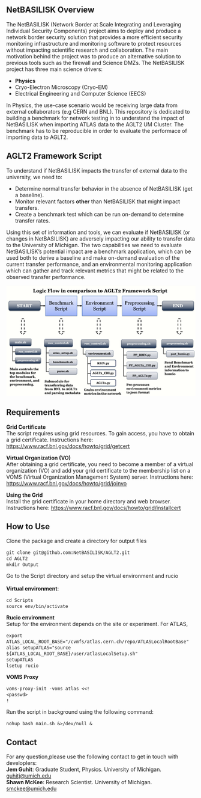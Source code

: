 ## NetBASILISK Overview 

The NetBASILISK (Network Border at Scale Integrating and Leveraging Individual Security Components) project aims to deploy and produce a network border security 
solution that provides a more efficient security monitoring infrastructure and monitoring software to protect resources without impacting scientific research and 
collaboration. The main motivation behind the project was to produce an alternative solution to previous tools such as the 
firewall and Science DMZs. The NetBASILISK project has three main science drivers:

* **Physics** 
* Cryo-Electron Microscopy (Cryo-EM)
* Electrical Engineering and Computer Science (EECS)

In Physics, the use-case scenario would be receiving large data from external collaborators (e.g CERN and BNL). This repository is dedicated to building a 
benchmark for network testing in to understand the impact of NetBASILISK when importing ATLAS data to the AGLT2 UM Cluster. The benchmark has to be reproducible
in order to evaluate the performace of importing data to AGLT2. 

## AGLT2 Framework Script 
To understand if NetBASILISK impacts the transfer of external data to the university, we need to:

* Determine normal transfer behavior in the absence of NetBASILISK (get a baseline).
* Monitor relevant factors **other** than NetBASILISK that might impact transfers.
* Create a benchmark test which can be run on-demand to determine transfer rates.

Using this set of information and tools, we can evaluate if NetBASILISK (or changes in NetBASILISK) are adversely impacting our ability to transfer data to the University of Michigan. The two capabilities we need to evaluate NetBASILISK’s potential impact are a benchmark application, which can be used both to derive a baseline and make on-demand evaluation of the current transfer performance, and an environmental monitoring application which can gather and track relevant metrics that might be related to the observed transfer performance.

<p align="center">
  <img src="img/FrameworkScript.png" alt="drawing" width="700"/>
</p>


## Requirements 
**Grid Certificate**<br/> 
The script requires using grid resources. To gain access, you have to obtain a grid certificate. Instructions here: https://www.racf.bnl.gov/docs/howto/grid/getcert 

**Virtual Organization (VO)** <br/>
After obtaining a grid certificate, you need to become a member of a virtual organization (VO) and add your grid certificate to the membership list
on a VOMS (Virtual Organization Management System) server. Instructions here: https://www.racf.bnl.gov/docs/howto/grid/joinvo

**Using the Grid**  <br/>
Install the grid certificate in your home directory and web browser. Instructions here: https://www.racf.bnl.gov/docs/howto/grid/installcert

## How to Use 
Clone the package and create a directory for output files 
``` 
git clone git@github.com:NetBASILISK/AGLT2.git
cd AGLT2
mkdir Output
```
Go to the Script directory and setup the virtual environment and rucio <br/> <br/>
**Virtual environment**:
```
cd Scripts
source env/bin/activate 
```
**Rucio environment** <br/>
Setup for the environment depends on the site or experiment. For ATLAS,
```
export ATLAS_LOCAL_ROOT_BASE="/cvmfs/atlas.cern.ch/repo/ATLASLocalRootBase"
alias setupATLAS="source ${ATLAS_LOCAL_ROOT_BASE}/user/atlasLocalSetup.sh"
setupATLAS
lsetup rucio 
```
**VOMS Proxy** <br/>
```
voms-proxy-init -voms atlas <<!
<passwd>
!
```
Run the script in background using the following command: 
```
nohup bash main.sh &>/dev/null &
```


## Contact
For any question,please use the following contact to get in touch with developlers: <br/>
**Jem Guhit**: Graduate Student, Physics. University of Michigan. guhitj@umich.edu <br/>
**Shawn McKee**: Research Scientist. University of Michigan. smckee@umich.edu
